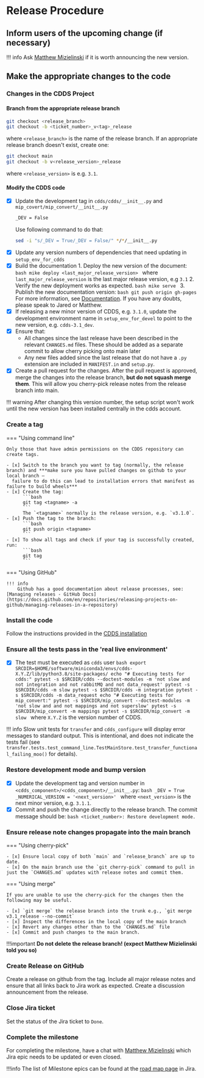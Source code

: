 # Release Procedure

## Inform users of the upcoming change (if necessary)

!!! info
    Ask [Matthew Mizielinski](mailto:matthew.mizielinski@metoffice.gov.uk) if it is worth announcing the new version.

## Make the appropriate changes to the code

### Changes in the CDDS Project

#### Branch from the appropriate release branch

```bash
git checkout <release_branch>
git checkout -b <ticket_number>_v<tag>_release
```

where `<release_branch>` is the name of the release branch. If an appropriate release branch doesn't exist, create one:

```bash
git checkout main
git checkout -b v<release_version>_release
```

where `<release_version>` is e.g. `3.1`.

#### Modify the CDDS code

- [x] Update the development tag in `cdds/cdds/__init__.py` and `mip_covert/mip_convert/__init__.py`
    ```bash
    _DEV = False
    ```
    Use following command to do that:
    ```bash
    sed -i "s/_DEV = True/_DEV = False/" */*/__init__.py
    ```
- [x] Update any version numbers of dependencies that need updating in `setup_env_for_cdds`
- [x] Build the documentation
      1. Deploy the new version of the document:
         ```bash
         mike deploy <last_major_release_version>
         ```
         where `last_major_release_version` is the last major release version, e.g `3.1`
      2. Verify the new deployment works as expected.
         ```bash
         mike serve
         ```
      3. Publish the new documentation version:
         ```bash
         git push origin gh-pages
         ```
      For more information, see [Documentation](documentation.md). If you have any doubts, please speak to Jared or Matthew.
- [x] If releasing a new minor version of CDDS, e.g. `3.1.0`, update the development environment name in `setup_env_for_devel` to point to the new version, e.g. `cdds-3.1_dev`.
- [x] Ensure that:
    -  All changes  since the last release have been described in the relevant `CHANGES.md` files. These should be added as a separate commit to allow 
       cherry picking onto main later
    - Any new files added since the last release that do not have a `.py` extension are included in `MANIFEST.in` and `setup.py`.
- [x] Create a pull request for the changes. After the pull request is approved, merge the changes into the release branch, **but do not squash merge them**. 
      This will allow you cherry-pick release notes from the release branch into main.

!!! warning
    After changing this version number, the setup script won't work until the new version has been installed centrally in the cdds account. 


### Create a tag

=== "Using command line"

    Only those that have admin permissions on the CDDS repository can create tags.

    - [x] Switch to the branch you want to tag (normally, the release branch) and ***make sure you have pulled changes on github to your local branch – 
      failure to do this can lead to installation errors that manifest as failure to build wheels***
    - [x] Create the tag:
          ```bash
          git tag <tagname> -a
          ```
          The `<tagname>` normally is the release version, e.g. `v3.1.0`.
    - [x] Push the tag to the branch:
          ```bash
          git push origin <tagname>
          ```
    - [x] To show all tags and check if your tag is successfully created, run:
          ```bash
          git tag
          ```

=== "Using GitHub"

    !!! info
        Github has a good documentation about release processes, see: [Managing releases - GitHub Docs](https://docs.github.com/en/repositories/releasing-projects-on-github/managing-releases-in-a-repository)

### Install the code

Follow the instructions provided in the [CDDS installation]()

### Ensure all the tests pass in the 'real live environment'

- [x] The test must be executed as `cdds` user
      ```bash
      export SRCDIR=$HOME/software/miniconda3/envs/cdds-X.Y.Z/lib/python3.8/site-packages/
      echo "# Executing tests for cdds:"
      pytest -s $SRCDIR/cdds --doctest-modules -m 'not slow and not integration and not rabbitMQ and not data_request'
      pytest -s $SRCDIR/cdds -m slow
      pytest -s $SRCDIR/cdds -m integration
      pytest -s $SRCDIR/cdds -m data_request
      echo "# Executing tests for mip_convert:"
      pytest -s $SRCDIR/mip_convert --doctest-modules -m 'not slow and and not mappings and not superslow'
      pytest -s $SRCDIR/mip_convert -m mappings
      pytest -s $SRCDIR/mip_convert -m slow
      ```
      where `X.Y.Z` is the version number of CDDS.

!!! info
    Slow unit tests for `transfer` and `cdds_configure` will display error messages to standard output. This is intentional, 
    and does not indicate the tests fail (see `transfer.tests.test_command_line.TestMainStore.test_transfer_functional_failing_moo()` 
    for details).

### Restore development mode and bump version

- [x] Update the development tag and version number in `<cdds_component>/<cdds_component>/__init__.py`:
      ```bash
      _DEV = True
      _NUMERICAL_VERSION = '<next_version>'
      ```
      where `<next_version>` is the next minor version, e.g. `3.1.1`.
- [x] Commit and push the change directly to the release branch. The commit message should be:
      ```bash
      <ticket_number>: Restore development mode.
      ```

### Ensure release note changes propagate into the main branch

=== "Using cherry-pick"
    
    - [x] Ensure local copy of both `main` and `release_branch` are up to date.
    - [x] On the main branch use the `git cherry-pick` command to pull in just the `CHANGES.md` updates with release notes and commit them.

=== "Using merge"
    
    If you are unable to use the cherry-pick for the changes then the following may be useful.
    
    - [x] `git merge` the release branch into the trunk e.g., `git merge v3.1_release --no-commit`
    - [x] Inspect the differences in the local copy of the main branch
    - [x] Revert any changes other than to the `CHANGES.md` file
    - [x] Commit and push changes to the main branch.


!!!important
    **Do not delete the release branch! (expect Matthew Mizielinski told you so)**

### Create Release on GitHub

Create a release on github from the tag. Include all major release notes and ensure that all links back to Jira work as expected. 
Create a discussion announcement from the release.

### Close Jira ticket

Set the status of the Jira ticket to `Done`.

### Complete the milestone

For completing the milestone, have a chat with [Matthew Mizielinski](mailto:matthew.mizielinski@metoffice.gov.uk) which Jira epic needs 
to be updated or even closed.

!!!info
    The list of Milestone epics can be found at the [road map page](https://metoffice.atlassian.net/jira/software/projects/CDDSO/boards/634/roadmap) 
    in Jira.
